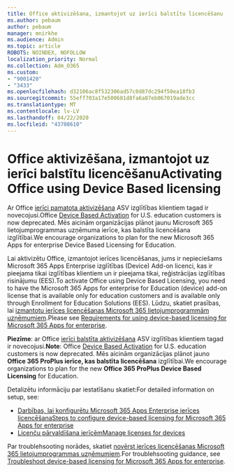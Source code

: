 ```yaml
---
title: Office aktivizēšana, izmantojot uz ierīci balstītu licencēšanu
ms.author: pebaum
author: pebaum
manager: mnirkhe
ms.audience: Admin
ms.topic: article
ROBOTS: NOINDEX, NOFOLLOW
localization_priority: Normal
ms.collection: Adm_O365
ms.custom:
- "9001420"
- "3433"
ms.openlocfilehash: d32106ac8f532306ad57c0d87dc294f50ea18fb3
ms.sourcegitcommit: 55eff703a17e500681d8fa6a87eb067019ade3cc
ms.translationtype: MT
ms.contentlocale: lv-LV
ms.lasthandoff: 04/22/2020
ms.locfileid: "43708610"
---
```

# <a name="activating-office-using-device-based-licensing"></a><span data-ttu-id="2d75f-102">Office aktivizēšana, izmantojot uz ierīci balstītu licencēšanu</span><span class="sxs-lookup"><span data-stu-id="2d75f-102">Activating Office using Device Based licensing</span></span>

<span data-ttu-id="2d75f-103">Ar Office [ierīci pamatota aktivizēšana](https://aka.ms/officedba) ASV izglītības klientiem tagad ir novecojusi.</span><span class="sxs-lookup"><span data-stu-id="2d75f-103">Office [Device Based Activation](https://aka.ms/officedba) for U.S. education customers is now deprecated.</span></span> <span data-ttu-id="2d75f-104">Mēs aicinām organizācijas plānot jaunu Microsoft 365 lietojumprogrammas uzņēmuma ierīce, kas balstīta licencēšana izglītībai.</span><span class="sxs-lookup"><span data-stu-id="2d75f-104">We encourage organizations to plan for the new Microsoft 365 Apps for enterprise Device Based Licensing for Education.</span></span>

<span data-ttu-id="2d75f-105">Lai aktivizētu Office, izmantojot ierīces licencēšanas, jums ir nepieciešams Microsoft 365 Apps Enterprise izglītības (Device) Add-on licenci, kas ir pieejama tikai izglītības klientiem un ir pieejama tikai, reģistrācijas izglītības risinājumu (EES).</span><span class="sxs-lookup"><span data-stu-id="2d75f-105">To activate Office using Device Based Licensing, you need to have the Microsoft 365 Apps for enterprise for Education (device) add-on license that is available only for education customers and is available only through Enrollment for Education Solutions (EES).</span></span> <span data-ttu-id="2d75f-106">Lūdzu, skatiet prasības, lai [izmantotu ierīces licencēšanas Microsoft 365 lietojumprogrammām uzņēmumiem](https://docs.microsoft.com/deployoffice/device-based-licensing#requirements-for-using-device-based-licensing-for-office-365-proplus).</span><span class="sxs-lookup"><span data-stu-id="2d75f-106">Please see [Requirements for using device-based licensing for Microsoft 365 Apps for enterprise](https://docs.microsoft.com/deployoffice/device-based-licensing#requirements-for-using-device-based-licensing-for-office-365-proplus).</span></span>

<span data-ttu-id="2d75f-107">**Piezīme**: ar Office [ierīci balstīta aktivizēšana](https://aka.ms/officedba) ASV izglītības klientiem tagad ir novecojusi.</span><span class="sxs-lookup"><span data-stu-id="2d75f-107">**Note**: Office [Device Based Activation](https://aka.ms/officedba) for U.S. education customers is now deprecated.</span></span> <span data-ttu-id="2d75f-108">Mēs aicinām organizācijas plānot jauno **Office 365 ProPlus ierīce, kas balstīta licencēšana** izglītībai.</span><span class="sxs-lookup"><span data-stu-id="2d75f-108">We encourage organizations to plan for the new **Office 365 ProPlus Device Based Licensing** for Education.</span></span>

<span data-ttu-id="2d75f-109">Detalizētu informāciju par iestatīšanu skatiet:</span><span class="sxs-lookup"><span data-stu-id="2d75f-109">For detailed information on setup, see:</span></span>

- [<span data-ttu-id="2d75f-110">Darbības, lai konfigurētu Microsoft 365 Apps Enterprise ierīces licencēšana</span><span class="sxs-lookup"><span data-stu-id="2d75f-110">Steps to configure device-based licensing for Microsoft 365 Apps for enterprise</span></span>](https://docs.microsoft.com/deployoffice/device-based-licensing#steps-to-configure-device-based-licensing-for-office-365-proplus)
- [<span data-ttu-id="2d75f-111">Licenču pārvaldīšana ierīcēm</span><span class="sxs-lookup"><span data-stu-id="2d75f-111">Manage licenses for devices</span></span>](https://docs.microsoft.com/Office365/Admin/misc/manage-licenses-for-devices)

<span data-ttu-id="2d75f-112">Par troublehsooting norādes, skatiet [novērst ierīces licencēšanas Microsoft 365 lietojumprogrammas uzņēmumiem](https://docs.microsoft.com/deployoffice/device-based-licensing#troubleshoot-device-based-licensing-for-office-365-proplus).</span><span class="sxs-lookup"><span data-stu-id="2d75f-112">For troublehsooting guidance, see [Troubleshoot device-based licensing for Microsoft 365 Apps for enterprise](https://docs.microsoft.com/deployoffice/device-based-licensing#troubleshoot-device-based-licensing-for-office-365-proplus).</span></span>
